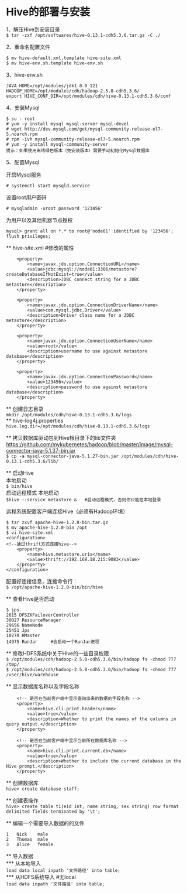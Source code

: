 Hive的部署与安装
===============
1、解压Hive到安装目录  
``` $ tar -zxf /opt/softwares/hive-0.13.1-cdh5.3.6.tar.gz -C ./ ```

2、重命名配置文件  
```
$ mv hive-default.xml.template hive-site.xml
$ mv hive-env.sh.template hive-env.sh
```  
3、hive-env.sh  
```
JAVA_HOME=/opt/modules/jdk1.8.0_121
HADOOP_HOME=/opt/modules/cdh/hadoop-2.5.0-cdh5.3.6/
export HIVE_CONF_DIR=/opt/modules/cdh/hive-0.13.1-cdh5.3.6/conf
```  
4、安装Mysql  
```
$ su - root
# yum -y install mysql mysql-server mysql-devel
# wget http://dev.mysql.com/get/mysql-community-release-el7-5.noarch.rpm
# rpm -ivh mysql-community-release-el7-5.noarch.rpm
# yum -y install mysql-community-server
提示：如果使用离线绿色版本（免安装版本）需要手动初始化Mysql数据库
```  
5、配置Mysql  

开启Mysql服务
```
# systemctl start mysqld.service
```

设置root用户密码
```
# mysqladmin -uroot password '123456'
```  

为用户以及其他机器节点授权
```
mysql> grant all on *.* to root@'node01' identified by '123456';
flush privileges;
```  

** hive-site.xml   #修改的属性  
```
	<property>
		<name>javax.jdo.option.ConnectionURL</name>
		<value>jdbc:mysql://node01:3306/metastore?createDatabaseIfNotExist=true</value>
		<description>JDBC connect string for a JDBC metastore</description>
	</property>

	<property>
		<name>javax.jdo.option.ConnectionDriverName</name>
		<value>com.mysql.jdbc.Driver</value>
		<description>Driver class name for a JDBC metastore</description>
	</property>

	<property>
		<name>javax.jdo.option.ConnectionUserName</name>
		<value>root</value>
		<description>username to use against metastore database</description>
	</property>

	<property>
		<name>javax.jdo.option.ConnectionPassword</name>
		<value>123456</value>
		<description>password to use against metastore database</description>
	</property>
```  
** 创建日志目录  
``` mkdir /opt/modules/cdh/hive-0.13.1-cdh5.3.6/logs ```  
** hive-log4j.properties  
``` hive.log.dir=/opt/modules/cdh/hive-0.13.1-cdh5.3.6/logs ```  

** 拷贝数据库驱动包到Hive根目录下的lib文件夹  
https://github.com/mykubernetes/hadoop/blob/master/image/mysql-connector-java-5.1.37-bin.jar  
``` $ cp -a mysql-connector-java-5.1.27-bin.jar /opt/modules/cdh/hive-0.13.1-cdh5.3.6/lib/ ```  

** 启动Hive  
本地启动  
``` $ bin/hive ```  
启动远程模式   本地启动  
``` $hive --service metastore &   #启动远程模式，否则你只能在本地登录 ```  

远程系统配置客户端连接Hive（必须有Hadoop环境）  
```
$ tar zxvf apache-hive-1.2.0-bin.tar.gz
$ mv apache-hive-1.2.0-bin /opt
$ vi hive-site.xml
<configuration>
<!--通过thrift方式连接hive-->
	<property>
		<name>hive.metastore.uris</name>
		<value>thrift://192.168.18.215:9083</value>
	</property>
</configuration>
```  
配置好连接信息，连接命令行：  
``` $ /opt/apache-hive-1.2.0-bin/bin/hive ```

** 查看Hive是否启动  
```
$ jps
2615 DFSZKFailoverController
30027 ResourceManager
29656 NameNode
25451 Jps
10270 HMaster
14975 RunJar     #会启动一个RunJar进程
```  
** 修改HDFS系统中关于Hive的一些目录权限  
``` $ /opt/modules/cdh/hadoop-2.5.0-cdh5.3.6/bin/hadoop fs -chmod 777 /tmp/ ```  
``` $ /opt/modules/cdh/hadoop-2.5.0-cdh5.3.6/bin/hadoop fs -chmod 777 /user/hive/warehouse ```  

** 显示数据库名称以及字段名称  
```
	<!-- 是否在当前客户端中显示查询出来的数据的字段名称 -->
	<property>
		<name>hive.cli.print.header</name>
		<value>true</value>
		<description>Whether to print the names of the columns in query output.</description>
	</property>

	<!-- 是否在当前客户端中显示当前所在数据库名称 -->
	<property>
		<name>hive.cli.print.current.db</name>
		<value>true</value>
		<description>Whether to include the current database in the Hive prompt.</description>
	</property>
```  
** 创建数据库  
``` hive> create database staff; ```

** 创建表操作  
``` hive> create table t1(eid int, name string, sex string) row format delimited fields terminated by '\t'; ```  

** 编辑一个需要导入数据的的文件  
```
1	Nick	male
2	Thomas	male
3	Alice	female
```  	
** 导入数据  
*** 从本地导入  
``` load data local inpath '文件路径' into table; ```  
*** 从HDFS系统导入  #无local  
``` load data inpath '文件路径' into table; ```  
